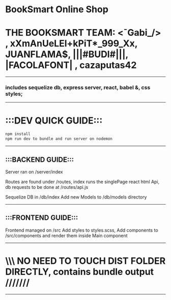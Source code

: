 # BookSmart Online Shop 

# THE BOOKSMART TEAM: <¯Gabi_/> , xXmAnUeLEl+kPiT*_999_Xx, JUANFLAMA$, |||#BUDI#|||, $|$FACOLAFONT$|$ , cazaputas42

---
### includes sequelize db, express server, react, babel &, css styles;

____________________________________________________________________________
# :::DEV QUICK GUIDE:::
```bash
npm install
npm run dev to bundle and run server on nodemon

```
____________________________________________________________________________
## :::BACKEND GUIDE:::
Server ran on /server/index

Routes are found under /routes, index runs the singlePage react html
Api, db requests to be done at /routes/api.js

Sequelize DB in /db/index
Add new Models to /db/models directory
____________________________________________________________________________
## :::FRONTEND GUIDE:::
Frontend managed on /src
Add styles to styles.scss,
Add components to /src/components and render them inside Main component 
____________________________________________________________________________

# \\\\\\ NO NEED TO TOUCH DIST FOLDER DIRECTLY, contains bundle output ///////
____________________________________________________________________________

